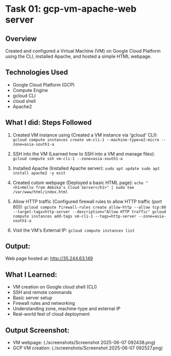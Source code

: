 # Task 01: gcp-vm-apache-web server

## Overview
Created and configured a Virtual Machine (VM) on Google Cloud Platform using the CLI, installed Apache, and hosted a simple HTML webpage.

## Technologies Used
- Google Cloud Platform (GCP)
- Compute Engine
- gcloud CLI
- cloud shell
- Apache2

## What I did: Steps Followed 
1. Created VM instance using (Created a VM instance via 'gcloud' CLI):
   `gcloud compute instances create vm-cli-1 --machine-type=e2-micro --zone=asia-south1-a`

2. SSH into the VM (Learned how to SSH into a VM and manage files):
   `gcloud compute ssh vm-cli-1 --zone=asia-south1-a`

3. Installed Apache (Installed Apache server):
   `sudo apt update
   sudo apt install apache2 -y
   exit`

4. Created cutom webpage (Deployed a basic HTML page):
   `echo "<h1>Hello from Ambika's Cloud Server</h1>" | sudo tee /var/www/html/index.html`

5. Allow HTTP traffic (Configured firewall rules to allow HTTP traffic (port 80)):
   `gcloud compute firewall-rules create allow-http --allow tcp:80 --target-tags=http-server --description="Allow HTTP traffic"
   gcloud compute instances add-tags vm-cli-1 --tags=http-server --zone=asia-south1-a`

6. Visit the VM's External IP:
   `gcloud compute instances list`

## Output:
   Web page hosted at: http://35.244.63.149

## What I Learned:
 - VM creation on Google cloud shell (CLI)
 - SSH and remote commands
 - Basic server setup
 - Firewall rules and networking
 - Understanding zone, machine-type and external IP
 - Real-world feel of cloud deployment

## Output Screenshot:
 - VM webpage: (./screenshots/Screenshot 2025-06-07 092438.png)
 - GCP VM creation: (./screenshots/Screenshot 2025-06-07 092527.png)
